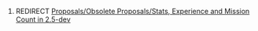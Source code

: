 1.  REDIRECT [Proposals/Obsolete Proposals/Stats, Experience and Mission
    Count in
    2.5-dev](Proposals/Obsolete_Proposals/Stats,_Experience_and_Mission_Count_in_2.5-dev "wikilink")